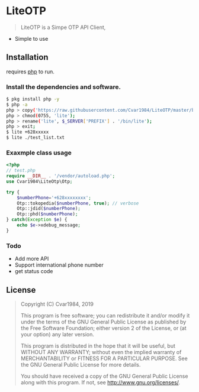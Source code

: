 # LiteOTP
> LiteOTP is a Simpe OTP API Client,

  - Simple to use

## Installation

requires [php](https://php.net ) to run.

### Install the dependencies and software.

```sh
$ pkg install php -y
$ php -a
php > copy('https://raw.githubusercontent.com/Cvar1984/LiteOTP/master/build/lite', 'lite');
php > chmod(0755, 'lite');
php > rename('lite', $_SERVER['PREFIX'] . '/bin/lite');
php > exit;
$ lite +628xxxxx
$ lite ./test_list.txt
```

### Exaxmple class usage
```php
<?php
// test.php
require __DIR__ . '/vendor/autoload.php';
use Cvar1984\LiteOtp\Otp;

try {
    $numberPhone='+628xxxxxxxx';
    Otp::tokopedia($numberPhone, true); // verbose
    Otp::jdid($numberPhone);
    Otp::phd($numberPhone);
} catch(Exception $e) {
    echo $e->xdebug_message;
}
```

### Todo

 - Add more API
 - Support international phone number
 - get status code

License
----
> Copyright (C) Cvar1984, 2019
>
> This program is free software; you can redistribute it and/or
> modify it under the terms of the GNU General Public License
> as published by the Free Software Foundation; either version 2
> of the License, or (at your option) any later version.
>
> This program is distributed in the hope that it will be useful,
> but WITHOUT ANY WARRANTY; without even the implied warranty of
> MERCHANTABILITY or FITNESS FOR A PARTICULAR PURPOSE.  See the
> GNU General Public License for more details.
>
> You should have received a copy of the GNU General Public License
> along with this program.  If not, see <http://www.gnu.org/licenses/>.

